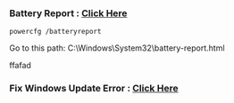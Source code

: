 ### Battery Report : [Click Here](https://www.instagram.com/reel/Ci7dEyRuzAk/)

```
powercfg /batteryreport
```

Go to this path: C:\Windows\System32\battery-report.html

ffafad
### Fix Windows Update Error : [Click Here](https://www.instagram.com/reel/Ci7dEyRuzAk/)

```
